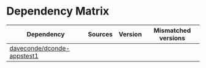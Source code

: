 # Dependency Matrix

Dependency | Sources | Version | Mismatched versions
---------- | ------- | ------- | -------------------
[daveconde/dconde-appstest1](https://github.com/daveconde/dconde-appstest1.git) |  | []() | 
